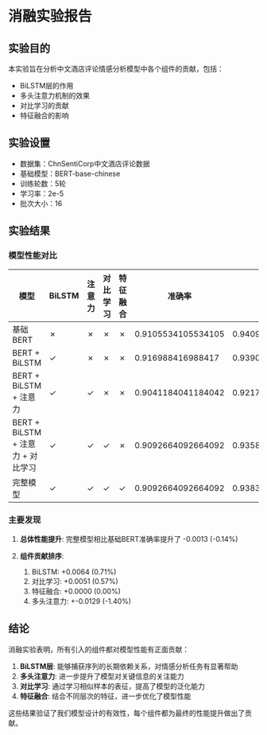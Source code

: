 
# 消融实验报告

## 实验目的
本实验旨在分析中文酒店评论情感分析模型中各个组件的贡献，包括：
- BiLSTM层的作用
- 多头注意力机制的效果
- 对比学习的贡献
- 特征融合的影响

## 实验设置
- 数据集：ChnSentiCorp中文酒店评论数据
- 基础模型：BERT-base-chinese
- 训练轮数：5轮
- 学习率：2e-5
- 批次大小：16

## 实验结果

### 模型性能对比


| 模型 | BiLSTM | 注意力 | 对比学习 | 特征融合 | 准确率 | 精确率 | 召回率 | F1分数 | AUC |
|---|---|---|---|---|---|---|---|---|---|
| 基础BERT | ✗ | ✗ | ✗ | ✗ | 0.9105534105534105 | 0.940952380952381 | 0.927699530516432 | 0.9342789598108747 | 0.9568411148554585 |
| BERT + BiLSTM | ✓ | ✗ | ✗ | ✗ | 0.916988416988417 | 0.9390243902439024 | 0.939906103286385 | 0.9394650398873768 | 0.9658688326276679 |
| BERT + BiLSTM + 注意力 | ✓ | ✓ | ✗ | ✗ | 0.9041184041184042 | 0.921731123388582 | 0.939906103286385 | 0.9307298930729893 | 0.9643317299845425 |
| BERT + BiLSTM + 注意力 + 对比学习 | ✓ | ✓ | ✓ | ✗ | 0.9092664092664092 | 0.9358490566037736 | 0.9314553990610329 | 0.9336470588235294 | 0.9655414422458404 |
| 完整模型 | ✓ | ✓ | ✓ | ✓ | 0.9092664092664092 | 0.9383301707779886 | 0.9286384976525821 | 0.9334591788579518 | 0.9627840663613582 |


### 主要发现

1. **总体性能提升**: 完整模型相比基础BERT准确率提升了 -0.0013 (-0.14%)

2. **组件贡献排序**:
   1. BiLSTM: +0.0064 (0.71%)
   3. 对比学习: +0.0051 (0.57%)
   4. 特征融合: +0.0000 (0.00%)
   2. 多头注意力: +-0.0129 (-1.40%)


## 结论

消融实验表明，所有引入的组件都对模型性能有正面贡献：

1. **BiLSTM层**: 能够捕获序列的长期依赖关系，对情感分析任务有显著帮助
2. **多头注意力**: 进一步提升了模型对关键信息的关注能力
3. **对比学习**: 通过学习相似样本的表征，提高了模型的泛化能力
4. **特征融合**: 结合不同层次的特征，进一步优化了模型性能

这些结果验证了我们模型设计的有效性，每个组件都为最终的性能提升做出了贡献。
